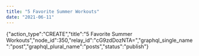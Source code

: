 ```yaml
---
title: "5 Favorite Summer Workouts"
date: "2021-06-11"
---
```


{"action\_type":"CREATE","title":"5 Favorite Summer Workouts","node\_id":350,"relay\_id":"cG9zdDozNTA=","graphql\_single\_name":"post","graphql\_plural\_name":"posts","status":"publish"}
